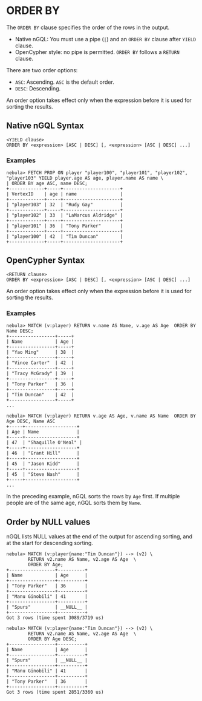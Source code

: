 # ORDER BY

The `ORDER BY` clause specifies the order of the rows in the output.

- Native nGQL: You must use a pipe (`|`) and an `ORDER BY` clause after `YIELD` clause.
- OpenCypher style: no pipe is permitted. `ORDER BY` follows a `RETURN` clause.

There are two order options:

* `ASC`: Ascending. `ASC` is the default order.
* `DESC`: Descending.

An order option takes effect only when the expression before it is used for sorting the results.

## Native nGQL Syntax

```ngql
<YIELD clause>
ORDER BY <expression> [ASC | DESC] [, <expression> [ASC | DESC] ...]
```

### Examples

```ngql
nebula> FETCH PROP ON player "player100", "player101", "player102", "player103" YIELD player.age AS age, player.name AS name \
| ORDER BY age ASC, name DESC;
+-------------+-----+---------------------+
| VertexID    | age | name                |
+-------------+-----+---------------------+
| "player103" | 32  | "Rudy Gay"          |
+-------------+-----+---------------------+
| "player102" | 33  | "LaMarcus Aldridge" |
+-------------+-----+---------------------+
| "player101" | 36  | "Tony Parker"       |
+-------------+-----+---------------------+
| "player100" | 42  | "Tim Duncan"        |
+-------------+-----+---------------------+
```

## OpenCypher Syntax

```ngql
<RETURN clause>
ORDER BY <expression> [ASC | DESC] [, <expression> [ASC | DESC] ...]
```

An order option takes effect only when the expression before it is used for sorting the results.

### Examples

```ngql
nebula> MATCH (v:player) RETURN v.name AS Name, v.age AS Age  ORDER BY Name DESC;
+-----------------+-----+
| Name            | Age |
+-----------------+-----+
| "Yao Ming"      | 38  |
+-----------------+-----+
| "Vince Carter"  | 42  |
+-----------------+-----+
| "Tracy McGrady" | 39  |
+-----------------+-----+
| "Tony Parker"   | 36  |
+-----------------+-----+
| "Tim Duncan"    | 42  |
+-----------------+-----+
...
```

```ngql
nebula> MATCH (v:player) RETURN v.age AS Age, v.name AS Name  ORDER BY Age DESC, Name ASC
+-----+-------------------+
| Age | Name              |
+-----+-------------------+
| 47  | "Shaquille O'Neal" |
+-----+-------------------+
| 46  | "Grant Hill"      |
+-----+-------------------+
| 45  | "Jason Kidd"      |
+-----+-------------------+
| 45  | "Steve Nash"      |
+-----+-------------------+
...
```

In the preceding example, nGQL sorts the rows by `Age` first. If multiple people are of the same age, nGQL sorts them by `Name`.

## Order by NULL values

nGQL lists NULL values at the end of the output for ascending sorting, and at the start for descending sorting.

```ngql
nebula> MATCH (v:player{name:"Tim Duncan"}) --> (v2) \
        RETURN v2.name AS Name, v2.age AS Age  \
        ORDER BY Age;
+-----------------+----------+
| Name            | Age      |
+-----------------+----------+
| "Tony Parker"   | 36       |
+-----------------+----------+
| "Manu Ginobili" | 41       |
+-----------------+----------+
| "Spurs"         | __NULL__ |
+-----------------+----------+
Got 3 rows (time spent 3089/3719 us)
```

```ngql
nebula> MATCH (v:player{name:"Tim Duncan"}) --> (v2) \
        RETURN v2.name AS Name, v2.age AS Age  \
        ORDER BY Age DESC;
+-----------------+----------+
| Name            | Age      |
+-----------------+----------+
| "Spurs"         | __NULL__ |
+-----------------+----------+
| "Manu Ginobili" | 41       |
+-----------------+----------+
| "Tony Parker"   | 36       |
+-----------------+----------+
Got 3 rows (time spent 2851/3360 us)
```
